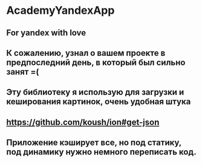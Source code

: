 # AcademyYandexApp
## For yandex with love
## К сожалению, узнал о вашем проекте в предпоследний день, в который был сильно занят =(

## Эту библиотеку я использую для загрузки и кеширования картинок, очень удобная штука
## https://github.com/koush/ion#get-json

## Приложение кэширует все, но под статику, под динамику нужно немного переписать код.
